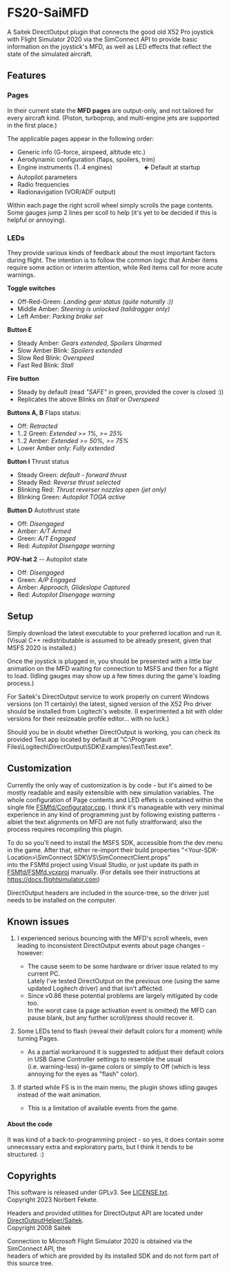 # FS20-SaiMFD

A Saitek DirectOutput plugin that connects the good old X52 Pro joystick with Flight Simulator 2020 via the SimConnect API to provide basic information on the joystick's MFD, as well as LED effects that reflect the state of the simulated aircraft.


## Features

### Pages

In their current state the **MFD pages** are output-only, and not tailored for every aircraft kind. (Piston, turboprop, and multi-engine jets are supported in the first place.)

The applicable pages appear in the following order:
* Generic info (G-force, airspeed, altitude etc.)
* Aerodynamic configuration (flaps, spoilers, trim)
* Engine instruments (1..4 engines) &emsp;&emsp;&emsp;&emsp;&emsp;&#129144; Default at startup
* Autopilot parameters
* Radio frequencies
* Radionavigation (VOR/ADF output)

Within each page the right scroll wheel simply scrolls the page contents. Some gauges jump 2 lines per scoll to help (it's yet to be decided if this is helpful or annoying).


### LEDs
They provide various kinds of feedback about the most important factors during flight. The intention is to follow the common logic that Amber items require some action or interim attention, while Red items call for more acute warnings.

**Toggle switches**  		
* Off-Red-Green: *Landing gear status (quite naturally :))*
* Middle Amber: *Steering is unlocked (taildragger only)*
* Left Amber: *Parking brake set*

**Button E**
* Steady Amber: *Gears extended, Spoilers Unarmed*
* Slow Amber Blink: *Spoilers extended*
* Slow Red Blink: *Overspeed*
* Fast Red Blink: *Stall*

**Fire button**
* Steady by default (read *"SAFE"* in green, provided the cover is closed :))
* Replicates the above Blinks on *Stall* or *Overspeed*

**Buttons A, B**
Flaps status:
* Off: *Retracted*
* 1..2 Green: *Extended >= 1%, >= 25%*
* 1..2 Amber: *Extended >= 50%, >= 75%*
* Lower Amber only: *Fully extended*

**Button I**
Thrust status
* Steady Green: *default - forward thrust*
* Steady Red: *Reverse thrust selected*
* Blinking Red: *Thrust reverser nozzles open (jet only)*
* Blinking Green: *Autopilot TOGA active*

**Button D**
Autothrust state
* Off: *Disengaged*
* Amber: *A/T Armed*
* Green: *A/T Engaged*
* Red: *Autopilot Disengage warning*

**POV-hat 2**  --  Autopilot state
* Off: *Disengaged*
* Green: *A/P Engaged*
* Amber: *Approach, Glideslope Captured*
* Red: *Autopilot Disengage warning*


## Setup

Simply download the latest executable to your preferred location and run it. 
(Visual C++ redistributable is assumed to be already present, given that MSFS 2020 is installed.)

Once the joystick is plugged in, you should be presented with a little bar animation on the MFD waiting for connection to MSFS and then for a flight to load. (Idling gauges may show up a few times during the game's loading process.)

For Saitek's DirectOutput service to work properly on current Windows versions (on 11 certainly) the latest, signed version of the X52 Pro driver should be installed from Logitech's website.
(I experimented a bit with older versions for their resizeable profile editor... with no luck.)

Should you be in doubt whether DirectOutput is working, you can check its provided Test app located by default at "C:\Program Files\Logitech\DirectOutput\SDK\Examples\Test\Test.exe".


## Customization

Currently the only way of customization is by code - but it's aimed to be mostly readable and easily extensible with new simulation variables. 
The whole configuration of Page contents and LED effets is contained within the single file [FSMfd/Configurator.cpp](FSMfd/Configurator.cpp). 
I think it's manageable with very minimal experience in any kind of programming just by following existing patterns -  
albiet the text alignments on MFD are not fully straitforward; also the process requires recompiling this plugin.

To do so you'll need to install the MSFS SDK, accessible from the dev menu in the game.
After that, either re-import their build properties
"\<Your-SDK-Location\>\SimConnect SDK\VS\SimConnectClient.props"  
into the FSMfd project using Visual Studio, or just update its path in [FSMfd/FSMfd.vcxproj](FSMfd/FSMfd.vcxproj) manually.
(For details see their instructions at https://docs.flightsimulator.com)

DirectOutput headers are included in the source-tree, so the driver just needs to be installed on the computer.


## Known issues

1. I experienced serious bouncing with the MFD's scroll wheels, even leading to inconsistent DirectOutput events about page changes - however:
	* The cause seem to be some hardware or driver issue related to my current PC.  
	  Lately I've tested DirectOutput on the previous one (using the same updated Logitech driver) and that isn't affected.
	* Since v0.86 these potential problems are largely mitigated by code too.  
	  In the worst case (a page activation event is omitted) the MFD can pause blank, but any further scroll/press should recover it.

2. Some LEDs tend to flash (reveal their default colors for a moment) while turning Pages.
	* As a partial workaround it is suggested to addjust their default colors in USB Game Controller settings to resemble the usual  
	   (i.e. warning-less) in-game colors or simply to Off (which is less annoying for the eyes as "flash" color).

3. If started while FS is in the main menu, the plugin shows idling gauges instead of the wait animation.
	* This is a limitation of available events from the game.

#### About the code
It was kind of a back-to-programming project - so yes, it does contain some unnecessary extra and exploratory parts, but I think it tends to be structured. :)


## Copyrights

This software is released under GPLv3. See [LICENSE.txt](LICENSE.txt).  
Copyright 2023 Norbert Fekete.

Headers and provided utilities for DirectOutput API are located under [DirectOutputHelper/Saitek](DirectOutputHelper/Saitek/DirectOutput.h).  
Copyright 2008 Saitek

Connection to Microsoft Flight Simulator 2020 is obtained via the SimConnect API, the  
headers of which are provided by its installed SDK and do not form part of this source tree.
